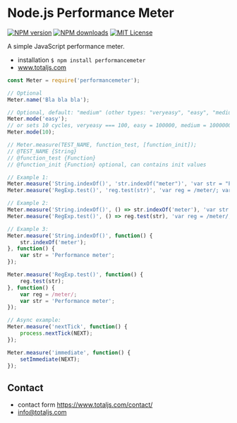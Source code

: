 # Node.js Performance Meter

[![NPM version][npm-version-image]][npm-url] [![NPM downloads][npm-downloads-image]][npm-url] [![MIT License][license-image]][license-url]

A simple JavaScript performance meter.

- installation `$ npm install performancemeter`
- www.totaljs.com

```js
const Meter = require('performancemeter');

// Optional
Meter.name('Bla bla bla');

// Optional, default: "medium" (other types: "veryeasy", "easy", "medium", "hard", "veryhard")
Meter.mode('easy');
// or sets 10 cycles, veryeasy === 100, easy = 100000, medium = 10000000, hard = 10000000000
Meter.mode(10);

// Meter.measure(TEST_NAME, function_test, [function_init]);
// @TEST_NAME {String}
// @function_test {Function}
// @function_init {Function} optional, can contains init values

// Example 1:
Meter.measure('String.indexOf()', 'str.indexOf("meter")', 'var str = "Performance meter"');
Meter.measure('RegExp.test()', 'reg.test(str)', 'var reg = /meter/; var str = "Performance meter');

// Example 2:
Meter.measure('String.indexOf()', () => str.indexOf('meter'), 'var str = "Performance meter"');
Meter.measure('RegExp.test()', () => reg.test(str), 'var reg = /meter/; var str = "Performance meter"');

// Example 3:
Meter.measure('String.indexOf()', function() {
	str.indexOf('meter');
}, function() {
	var str = 'Performance meter';
});

Meter.measure('RegExp.test()', function() {
	reg.test(str);
}, function() {
	var reg = /meter/;
	var str = 'Performance meter';
});

// Async example:
Meter.measure('nextTick', function() {
	process.nextTick(NEXT);
});

Meter.measure('immediate', function() {
	setImmediate(NEXT);
});
```

## Contact

- contact form <https://www.totaljs.com/contact/>
- <info@totaljs.com>

[license-image]: https://img.shields.io/badge/license-MIT-blue.svg?style=flat
[license-url]: license.txt

[npm-url]: https://npmjs.org/package/performancemeter
[npm-version-image]: https://img.shields.io/npm/v/performancemeter.svg?style=flat
[npm-downloads-image]: https://img.shields.io/npm/dm/performancemeter.svg?style=flat

